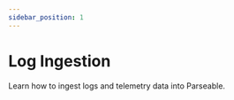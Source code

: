 ```yaml
---
sidebar_position: 1
---
```


# Log Ingestion

Learn how to ingest logs and telemetry data into Parseable.
